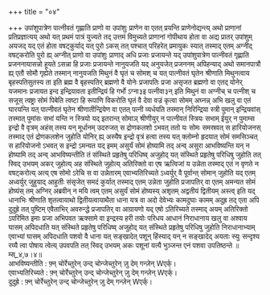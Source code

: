 +++
title = "०४"

+++
उपांशुपात्रेण पात्नीवतं गृह्णाति प्राणो वा उपांशुः प्राणेन वा एतत् प्रयन्ति प्राणेनोद्यन्त्य् अथो प्राणानां प्रतिप्रज्ञात्यय् अथो यत् प्रथमं पात्रं युज्यते तद् उत्तमं विमुच्यते प्राणानां गोपीथाय होता वा अद्य प्रातर् उपांशुम् अयजद् यद् एतं होता वषट्कुर्याद् यत् पुरो ऽकस् तत् पश्चात् परिहरेत् प्रमायुकः स्यात् तस्माद् एतम् अग्नीद् वषट्करोति पुरो ह्य् अग्नीत् प्राणो वा उपांशुः प्राणाद् अधि प्रजाः प्रजायन्ते यद् उपांशुपात्रेण पात्नीवतं गृह्णाति प्रजननायासन्नो हूयते ऽसन्ना हि प्रजाः प्रजायन्ते नानुयजति यद् अनुयजेत् प्रजननम् अपिहन्याद् अथो समानपात्रौ ह्य् एतौ सोमौ गृह्येते तस्मान् नानुयजति मिथुनं वै घृतं च सोमश् च यत् पात्नीवतं घृतेन श्रीणाति मिथुनत्वाय बृहस्पतिसुतस्य ता इति ब्रह्म वै बृहस्पतिर् ब्रह्मणो वै योनेः प्रजापतिः प्रजा असृजत ब्रह्मणो वा एतद् योनेर् यजमानः प्रजायत इन्द इन्द्रियावता इतीन्द्रियं हि गर्भो ऽग्ना३इ पत्नीवा३न् इति मिथुनं वा अग्नीच् च पत्नीश् च सजूस् त्वष्ट्रा सोमं पिबेति त्वष्टा हि रूपाणि विकरोति घृतं वै देवा वज्रं कृत्वा सोमम् अघ्नन्न् अभि खलु वा एतं घारयन्ति यत् पात्नीवतं घृतेन श्रीणातीन्द्रियेण वा एतत् पत्नी व्यर्धयति तस्मान् निरिन्द्रिया स्त्री पुमान् इन्द्रियवांस् तस्मात् पुमांसः सभां यन्ति न स्त्रियो यद् इतरान्त् सोमाञ् श्रीणीयुर् न पात्नीवतं स्त्रियः सभाम् ईयुर् न पुमाम्स इन्द्रो वै वृत्रम् अहंस् तस्य यन् मूर्धानम् उदरुजत् स द्रोणकलशो ऽभवत् ततो यः सोमः समस्रवत् स हारियोजनस् तस्माद् एतं द्रोणकलशेन जुहोति योनिर् ह्य् अस्यैष इन्द्रो वृत्रं हत्वा तस्य यत् क्लोम्नो हृदयात् सोमं समसिञ्चत् स हारियोजनो ऽभवत् स इन्द्रो ऽमन्यत यद् इमम् असुर्यं सोमं होष्यामि तद् अन्व् असुरा आभविष्यन्ति यन् न होष्यामि तद् अन्व् आभविष्यन्तीति तं संस्थिते प्रहृतेषु परिधिष्व् अजुहोद् यत् संस्थिते प्रहृतेषु परिधिषु जुहोति तत् स्विद् उभयम् अकर् जुहोत्य् अह संस्थिते जुहोत्य् अतिरिक्तो वा एष ऋत्विजां य उन्नेता तस्माद् एतं न वृणते न वषट्करोत्य् अत्य् एष सोमो ऽरेचि स वा उन्नेतारम् एवाभ्यतिरिच्यते ऽध्वर्युर् वै पूर्वान्त् सोमान् जुहोति यद् एतम् अध्वर्युर् जुहुयाद् आहुतीः संसृजेत् समदं कुर्यात् तस्माद् एतम् उन्नेता जुहोति प्रजापतिर् वा एतम् अमन्यत सोमं होष्यंस् तम् अग्निर् अब्रवीन् न मयि त्वम् एतम् असुर्यं सोमं होष्यस्य् अशृतम् अद्वतीयं द्वितीयम् अस्त्व् इति यद् धानाभिः श्रीणाति शृतत्वायाथो द्वितीयत्वायाथैता धाना यत्र वा अदो देवेभ्यः कामदुघाः कामम् अदुह्र तद् एता अपि दुदुह्रे तत् पुष्टिम् एवैताभिर् अवरुन्द्धे प्रजापतिर् वा आग्रायणो यद् एषो ऽतिरिच्यते तस्माद् अयम् अतिरिक्तो ऽपरिमित इमाः प्रजा अभिपवत ऋक्सामे वा इन्द्रस्य हरी तयोः परिधय आधानं निराधानाय खलु वा अश्वाय घासम् अपिदधाति यत् संस्थिते प्रहृतेषु परिधिष्व् अजुहोद् यत् संस्थिते प्रहृतेषु परिधिषु जुहोति निराधानाभ्याम् एवाभ्यां घासम् अपिदधाति पशवो वै धाना यत् सङ्खादेत् पशून् हिंस्याद् यन् न सङ्खादेद् अयताः स्युः सन्दृश्य रय्यै त्वा पोषाय त्वेत्य् उपवपति तत् स्विद् उभयम् अकः पशूनां यत्यै भुञ्जन्त एनं पशवा उपतिष्ठन्ते ॥म्स्_४,७।४॥  
आभविष्यन्तीति : फ़्न् चोर्रेच्तुरेन् उन्द् चोन्जेच्तुरेन् ज़ु देम् गन्ज़ेन् Wएर्क्।  
एवाभ्यतिरिच्यते : फ़्न् चोर्रेच्तुरेन् उन्द् चोन्जेच्तुरेन् ज़ु देम् गन्ज़ेन् Wएर्क्।  
दुदुह्रे : फ़्न् चोर्रेच्तुरेन् उन्द् चोन्जेच्तुरेन् ज़ु देम् गन्ज़ेन् Wएर्क्।  
    
